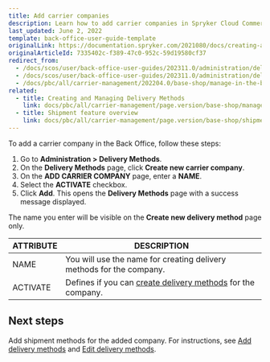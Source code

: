 ```yaml
---
title: Add carrier companies
description: Learn how to add carrier companies in Spryker Cloud Commerce OS Back Office to efficiently manage shipping operations and enhance your carrier management workflow.
last_updated: June 2, 2022
template: back-office-user-guide-template
originalLink: https://documentation.spryker.com/2021080/docs/creating-a-carrier-company
originalArticleId: 7335402c-f389-47c0-952c-59d19580cf37
redirect_from:
  - /docs/scos/user/back-office-user-guides/202311.0/administration/delivery-methods/add-carrier-companies.html
  - /docs/scos/user/back-office-user-guides/202311.0/administration/delivery-methods/creating-carrier-companies.html
  - /docs/pbc/all/carrier-management/202204.0/base-shop/manage-in-the-back-office/add-carrier-companies.html
related:
  - title: Creating and Managing Delivery Methods
    link: docs/pbc/all/carrier-management/page.version/base-shop/manage-in-the-back-office/add-delivery-methods.html
  - title: Shipment feature overview
    link: docs/pbc/all/carrier-management/page.version/base-shop/shipment-feature-overview.html
---
```


To add a carrier company in the Back Office, follow these steps:

1. Go to **Administration&nbsp;<span aria-label="and then">></span> Delivery Methods**.
2. On the **Delivery Methods** page, click **Create new carrier company**.
3. On the **ADD CARRIER COMPANY** page, enter a **NAME**.
4. Select the **ACTIVATE** checkbox.
5. Click **Add**.
    This opens the **Delivery Methods** page with a success message displayed.

 The name you enter will be visible on the **Create new delivery method** page only.

| ATTRIBUTE |DESCRIPTION|
| --- | --- |
| NAME | You will use the name for creating delivery methods for the company. |
| ACTIVATE | Defines if you can [create delivery methods](/docs/pbc/all/carrier-management/{{page.version}}/base-shop/manage-in-the-back-office/add-carrier-companies.html) for the company. |

## Next steps

Add shipment methods for the added company. For instructions, see [Add delivery methods](/docs/pbc/all/carrier-management/{{page.version}}/base-shop/manage-in-the-back-office/add-delivery-methods.html) and [Edit delivery methods](/docs/pbc/all/carrier-management/{{page.version}}/base-shop/manage-in-the-back-office/edit-delivery-methods.html).
